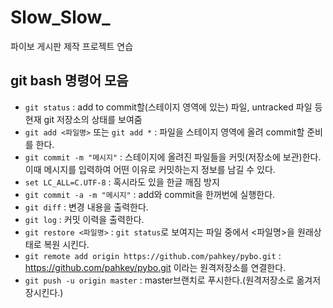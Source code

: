 # Slow_Slow_
파이보 게시판 제작 프로젝트 연습

## git bash 명령어 모음
- `git status` : add to commit할(스테이지 영역에 있는) 파일, untracked 파일 등 현재 git 저장소의 상태를 보여줌
- `git add <파일명>` 또는 `git add *` : 파일을 스테이지 영역에 올려 commit할 준비를 한다.
- `git commit -m "메시지"` : 스테이지에 올려진 파일들을 커밋(저장소에 보관)한다. 이때 메시지를 입력하여 어떤 이유로 커밋하는지 정보를 남길 수 있다.
- `set LC_ALL=C.UTF-8` : 혹시라도 있을 한글 깨짐 방지
- `git commit -a -m "메시지"` : add와 commit을 한꺼번에 실행한다.
- `git diff` : 변경 내용을 출력한다.
- `git log` : 커밋 이력을 출력한다.
- `git restore <파일명>` :  `git status`로 보여지는 파일 중에서 <파일명>을 원래상태로 복원 시킨다.
- `git remote add origin https://github.com/pahkey/pybo.git` : https://github.com/pahkey/pybo.git 이라는 원격저장소를 연결한다.
- `git push -u origin master` : master브랜치로 푸시한다.(원격저장소로 옮겨저장시킨다.)

